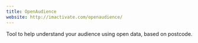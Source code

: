 ```yaml
---
title: OpenAudience
website: http://imactivate.com/openaudience/
---
```


Tool to help understand your audience using open data, based on postcode.